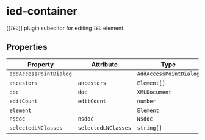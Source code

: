 # ied-container

[[`IED`]] plugin subeditor for editing `IED` element.

## Properties

| Property               | Attribute           | Type                   | Default |
|------------------------|---------------------|------------------------|---------|
| `addAccessPointDialog` |                     | `AddAccessPointDialog` |         |
| `ancestors`            | `ancestors`         | `Element[]`            | []      |
| `doc`                  | `doc`               | `XMLDocument`          |         |
| `editCount`            | `editCount`         | `number`               | -1      |
| `element`              |                     | `Element`              |         |
| `nsdoc`                | `nsdoc`             | `Nsdoc`                |         |
| `selectedLNClasses`    | `selectedLNClasses` | `string[]`             | []      |
